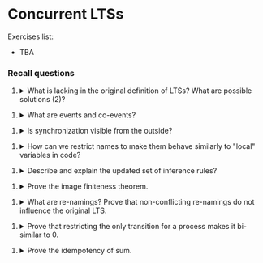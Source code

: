 # Concurrent LTSs

Exercises list:
- TBA

### Recall questions 

1. <details markdown=1><summary markdown="span"> What is lacking in the original definition of LTSs? What are possible solutions (2)? </summary>
    
    \

</details>

1. <details markdown=1><summary markdown="span"> What are events and co-events?</summary>
    
    \

   
</details>

1. <details markdown=1><summary markdown="span"> Is synchronization visible from the outside?</summary>
    
    \

   
</details>

1. <details markdown=1><summary markdown="span"> How can we restrict names to make them behave similarly to "local" variables in code? </summary>
    
    \

   
</details>

1. <details markdown=1><summary markdown="span"> Describe and explain the updated set of inference rules? </summary>
    
    \

   
</details>

1. <details markdown=1><summary markdown="span"> Prove the image finiteness theorem. </summary>
    
    \

   
</details>

1. <details markdown=1><summary markdown="span"> What are re-namings? Prove that non-conflicting re-namings do not influence the original LTS.</summary>
    
    \

   
</details>

1. <details markdown=1><summary markdown="span"> Prove that restricting the only transition for a process makes it bi-similar to 0. </summary>
    
    \

   
</details>

1. <details markdown=1><summary markdown="span"> Prove the idempotency of sum. </summary>
    
    \

   
</details>